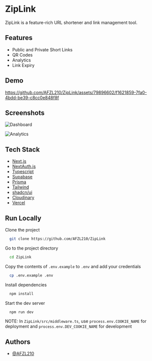 # ZipLink

ZipLink is a feature-rich URL shortener and link management tool.


## Features

- Public and Private Short Links
- QR Codes
- Analytics
- Link Expiry


## Demo



https://github.com/AFZL210/ZipLink/assets/79896602/f1621859-7fa0-4bdd-be39-c8cc0e848f8f




## Screenshots

![Dashboard](https://res.cloudinary.com/diijgtg7l/image/upload/v1698670172/Screenshot_from_2023-10-30_18-17-50_ammj6o.png)

![Analytics](https://res.cloudinary.com/diijgtg7l/image/upload/v1698670225/Screenshot_from_2023-10-30_18-18-21_kzckzd.png)


## Tech Stack

- [Next.js](https://nextjs.org/)
- [NextAuth.js](https://next-auth.js.org/)
- [Typescript](https://www.typescriptlang.org/)
- [Supabase](https://supabase.com/)
- [Prisma](https://www.prisma.io/)
- [Tailwind](https://tailwindcss.com/)
- [shadcn/ui](https://tailwindcss.com/)
- [Cloudinary](https://cloudinary.com/)
- [Vercel](https://ui.shadcn.com/)


## Run Locally

Clone the project

```bash
  git clone https://github.com/AFZL210/ZipLink
```

Go to the project directory

```bash
  cd ZipLink
```

Copy the contents of ```.env.example``` to ```.env``` and add your credentials

```bash
  cp .env.example .env
```

Install dependencies

```bash
  npm install
```


Start the dev server

```bash
  npm run dev
```

NOTE: In ```ZipLink/src/middleware.ts```, use ```process.env.COOKIE_NAME``` for deployment and ```process.env.DEV_COOKIE_NAME``` for development


## Authors

- [@AFZL210](https://www.github.com/AFZL210)
